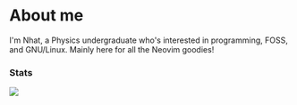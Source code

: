 <h1 align="left">About me</h1>

I'm Nhat, a Physics undergraduate who's interested in programming, FOSS, and GNU/Linux. Mainly here for all the Neovim goodies!

### Stats
<p><img align="left" src="https://github-readme-stats.vercel.app/api/top-langs/?username=mstcl&hide=html,vim%20snippet,css&layout=compact&langs_count=10&hide_border=true&&theme=github_dark" /></p>


<!--
**hhn-pham/hhn-pham** is a ✨ _special_ ✨ repository because its `README.md` (this file) appears on your GitHub profile.

Here are some ideas to get you started:

- 🔭 I’m currently working on ...
- 🌱 I’m currently learning ...
- 👯 I’m looking to collaborate on ...
- 🤔 I’m looking for help with ...
- 💬 Ask me about ...
- 📫 How to reach me: ...
- 😄 Pronouns: ...
- ⚡ Fun fact: ...
-->
